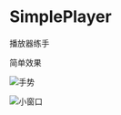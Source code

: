 # SimplePlayer
播放器练手

简单效果

![手势](https://github.com/wanqiwanqi/Simple_Video/raw/master/doc/手势.gif)



![小窗口](https://github.com/wanqiwanqi/Simple_Video/raw/master/doc/小窗口.gif)